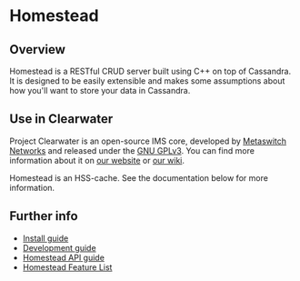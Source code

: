 Homestead
==============

Overview
--------
Homestead is a RESTful CRUD server built using C++ on top of Cassandra. It is designed to
be easily extensible and makes some assumptions about how you'll want to store your data 
in Cassandra.

Use in Clearwater
-----------------
Project Clearwater is an open-source IMS core, developed by [Metaswitch Networks](http://www.metaswitch.com) and released under the [GNU GPLv3](http://www.projectclearwater.org/download/license/). You can find more information about it on [our website](http://www.projectclearwater.org/) or [our wiki](https://github.com/Metaswitch/clearwater-docs/wiki).

Homestead is an HSS-cache. See the documentation below for more information.

Further info
------------
* [Install guide](https://github.com/Metaswitch/clearwater-docs/wiki/Installation-Instructions)
* [Development guide](docs/development.md)
* [Homestead API guide](docs/homestead_api.md)
* [Homestead Feature List](docs/homestead_features.md)

